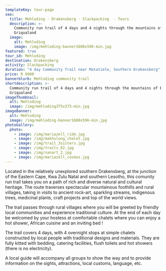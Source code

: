 ```yaml
---
templateKey: tour-page
seo:
  title: Mehloding · Drakensberg · Slackpacking  · Tours
  description: >-
    Community run trail of 4 days and 4 nights through the mountains of East
    Griqualand
  image:
    alt: Mehloding
    image: /img/mehloding-banner1600x596-min.jpg
featured: true
tour_id: Mehloding
destination: Drakensberg
activity: Slackpacking
duration: "4 day Community Trail near Matatiele, Southern Drakensberg"
price: R 6900
bannerblurb: Mehloding community trail
shortdescription: >-
  Community run trail of 4 days and 4 nights through the mountains of East
  Griqualand
imageThumbnail:
  alt: Mehloding
  image: /img/mehloding375x375-min.jpg
imageBanner:
  alt: Mehloding
  image: /img/mehloding-banner1600x596-min.jpg
photoGallery:
  photo:
    - image: /img/mariazell_ride.jpg
    - image: /img/makhulong_chalet.jpg
    - image: /img/trail_3sisters.jpg
    - image: /img/trailv_62.jpg
    - image: /img/sanart_2.jpg
    - image: /img/mariazell_cosmos.jpg
---
```


Located in the relatively unexplored southern Drakensberg, at the junction of the Eastern Cape, Kwa Zulu Natal and southern Lesotho, this comunity run trail takes you on a path of rich and diverse natural and cultural heritage. The route traverses spectacular mountainous foothills and rural villages, taking in visits to ancient rock-art, sparkling streams, indigenous trees, medicinal plants, craft projects and top of the world views.

The trail passes through rural villages where you will be greeted by friendly local communities and experience traditional culture. At the end of each day be welcomed by your hostess at comfortable chalets where you can enjoy a hot shower, African cuisine and an inviting bed !

The trail covers 4 days, with 4 overnight stops at simple chalets constructed by local people with traditional designs and materials. They are fully kitted with bedding, catering facilities, flush toilets and hot showers (there is no electricity).

A local guide will accompany all groups to show the way and to provide information on the sights, attractions, local customs, language, etc.

